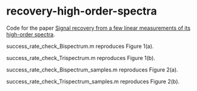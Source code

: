 # recovery-high-order-spectra
Code for the paper [Signal recovery from  a few linear measurements of its high-order spectra](https://arxiv.org/abs/2103.01551).

success_rate_check_Bispectrum.m reproduces Figure 1(a).

success_rate_check_Trispectrum.m reproduces Figure 1(b).

success_rate_check_Bispectrum_samples.m reproduces Figure 2(a).

success_rate_check_Trispectrum_samples.m reproduces Figure 2(b).
